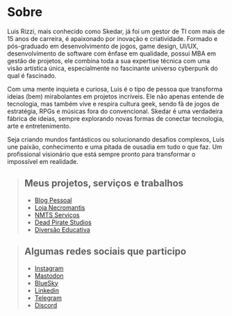 # Sobre
Luis Rizzi, mais conhecido como Skedar, já foi um gestor de TI com mais de 15 anos de carreira, é apaixonado por inovação e criatividade. Formado e pós-graduado em desenvolvimento de jogos, game design, UI/UX, desenvolvimento de software com ênfase em qualidade, possui MBA em gestão de projetos, ele combina toda a sua expertise técnica com uma visão artística única, especialmente no fascinante universo cyberpunk do qual é fascinado.

Com uma mente inquieta e curiosa, Luis é o tipo de pessoa que transforma ideias (bem) mirabolantes em projetos incríveis. Ele não apenas entende de tecnologia, mas também vive e respira cultura geek, sendo fã de jogos de estratégia, RPGs e músicas fora do convencional. Skedar é uma verdadeira fábrica de ideias, sempre explorando novas formas de conectar tecnologia, arte e entretenimento.

Seja criando mundos fantásticos ou solucionando desafios complexos, Luis une paixão, conhecimento e uma pitada de ousadia em tudo o que faz. Um profissional visionário que está sempre pronto para transformar o impossível em realidade.

> ## Meus projetos, serviços e trabalhos
> - [Blog Pessoal](https://skedarcorp.com)
> - [Loja Necromantis](https://necromantis.com.br)
> - [NMTS Serviços](https://nmts.com.br) 
> - [Dead Pirate Studios](https://deadpiratestudios.com)
> - [Diversão Educativa](https://diversaoeducativa.com.br)

> ## Algumas redes sociais que participo
> - [Instagram](https://www.instagram.com/skedarcorp/)
> - [Mastodon](https://mastodon.social/deck/@Skedar)
> - [BlueSky](https://bsky.app/profile/skedar.bsky.social) 
> - [Linkedin](https://www.linkedin.com/in/skedarcorp/)
> - [Telegram](https://t.me/skedar)
> - [Discord](https://discord.com/users/skedarcorp)